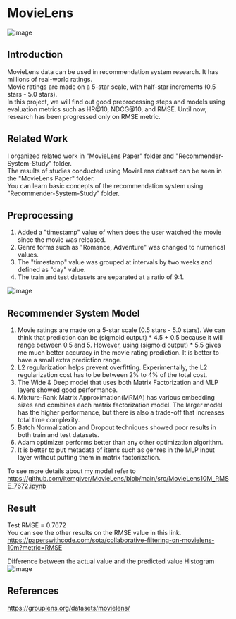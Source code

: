 # MovieLens

![image](https://user-images.githubusercontent.com/87184009/127741772-e7dce7af-1d76-4720-a320-6a87f695c1c8.png)

## Introduction

MovieLens data can be used in recommendation system research. It has millions of real-world ratings. \
Movie ratings are made on a 5-star scale, with half-star increments (0.5 stars - 5.0 stars). \
In this project, we will find out good preprocessing steps and models using evaluation metrics such as HR@10, NDCG@10, and RMSE. Until now, research has been progressed only on RMSE metric.

## Related Work

I organized related work in "MovieLens Paper" folder and "Recommender-System-Study" folder. \
The results of studies conducted using MovieLens dataset can be seen in the "MovieLens Paper" folder. \
You can learn basic concepts of the recommendation system using "Recommender-System-Study" folder.

## Preprocessing

1. Added a "timestamp" value of when does the user watched the movie since the movie was released.
2. Genre forms such as "Romance, Adventure" was changed to numerical values.
3. The "timestamp" value was grouped at intervals by two weeks and defined as "day" value.
4. The train and test datasets are separated at a ratio of 9:1.

![image](https://user-images.githubusercontent.com/87184009/135739589-75deb6de-054a-4060-9f47-5b2537b5631c.png)

## Recommender System Model

1. Movie ratings are made on a 5-star scale (0.5 stars - 5.0 stars). We can think that prediction can be (sigmoid output) * 4.5 + 0.5 because it will range between 0.5 and 5. However, using (sigmoid output) * 5.5 gives me much better accuracy in the movie rating prediction. It is better to have a small extra prediction range.
2. L2 regularization helps prevent overfitting. Experimentally, the L2 regularization cost has to be between 2% to 4% of the total cost.
3. The Wide & Deep model that uses both Matrix Factorization and MLP layers showed good performance.
4. Mixture-Rank Matrix Approximation(MRMA) has various embedding sizes and combines each matrix factorization model. The larger model has the higher performance, but there is also a trade-off that increases total time complexity.
5. Batch Normalization and Dropout techniques showed poor results in both train and test datasets.
6. Adam optimizer performs better than any other optimization algorithm.
7. It is better to put metadata of items such as genres in the MLP input layer without putting them in matrix factorization.

To see more details about my model refer to \
https://github.com/itemgiver/MovieLens/blob/main/src/MovieLens10M_RMSE_7672.ipynb

## Result

Test RMSE = 0.7672 \
You can see the other results on the RMSE value in this link. \
https://paperswithcode.com/sota/collaborative-filtering-on-movielens-10m?metric=RMSE

Difference between the actual value and the predicted value Histogram \
![image](https://user-images.githubusercontent.com/87184009/138274092-3b1d1d1a-31e1-4de9-b261-0606b7d71291.png)

## References
https://grouplens.org/datasets/movielens/
